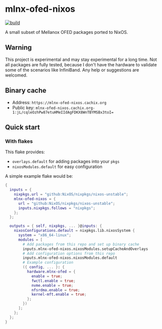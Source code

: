 # mlnx-ofed-nixos

[![build](https://github.com/codgician/mlnx-ofed-nixos/actions/workflows/build.yml/badge.svg)](https://github.com/codgician/mlnx-ofed-nixos/actions/workflows/build.yml)

A small subset of Mellanox OFED packages ported to NixOS.

## Warning

This project is experimental and may stay experimental for a long time. Not all packages are fully tested, because I don't have the hardware to validate some of the scenarios like InfiniBand. Any help or suggestions are welcomed.

## Binary cache

- Address: `https://mlnx-ofed-nixos.cachix.org`
- Public key: `mlnx-ofed-nixos.cachix.org-1:jL/cqleOzhPw87etuHMeIIdAgFDKX8WnTBYMSBx3toI=`

## Quick start

### With flakes

This flake provides:

- `overlays.default` for adding packages into your `pkgs`
- `nixosModules.default` for easy configuration

A simple example flake would be:

```nix
{
  inputs = {
    nixpkgs.url = "github:NixOS/nixpkgs/nixos-unstable";
    mlnx-ofed-nixos = {
      url = "github:NixOS/nixpkgs/nixos-unstable";
      inputs.nixpkgs.follows = "nixpkgs";
    };
  };

  outputs = { self, nixpkgs, ... }@inputs: {
    nixosConfigurations.default = nixpkgs.lib.nixosSystem {
      system = "x86_64-linux";
      modules = [
        # Add packages from this repo and set up binary cache
        inputs.mlnx-ofed-nixos.nixosModules.setupCacheAndOverlays
        # Add configuration options from this repo
        inputs.mlnx-ofed-nixos.nixosModules.default
        # Example configuration
        ({ config, ... }: {
          hardware.mlnx-ofed = {
            enable = true;
            fwctl.enable = true;    
            nvme.enable = true;
            nfsrdma.enable = true;
            kernel-mft.enable = true;
          };
        })
      ];
    };
  };
}
```
